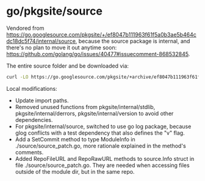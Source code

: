 # go/pkgsite/source

Vendored from <https://go.googlesource.com/pkgsite/+/ef8047b111963f61f5a0b3ae5b464cdc18dc5f74/internal/source>,
because the source package is internal, and there's no plan to move it out anytime soon: <https://github.com/golang/go/issues/40477#issuecomment-868532845>.

The entire source folder and be downloaded via:

```bash
curl -LO https://go.googlesource.com/pkgsite/+archive/ef8047b111963f61f5a0b3ae5b464cdc18dc5f74/internal.tar.gz
```

Local modifications:

- Update import paths.
- Removed unused functions from pkgsite/internal/stdlib, pkgsite/internal/derrors,
  pkgsite/internal/version to avoid other dependencies.
- For pkgsite/internal/source, switched to use go log package, because glog conflicts with a test
  dependency that also defines the "v" flag.
- Add a SetCommit method to type ModuleInfo in ./source/source_patch.go, more rationale explained in the method's comments.
- Added RepoFileURL and RepoRawURL methods to source.Info struct in file ./source/source_patch.go.
They are needed when accessing files outside of the module dir, but in the same repo.
